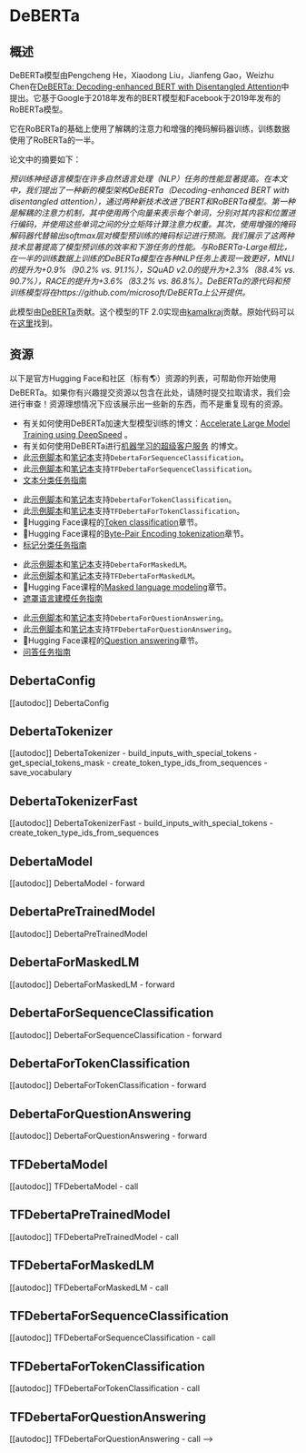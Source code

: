 <!--
版权所有2020年The HuggingFace团队。保留所有权利。

根据Apache许可证2.0版（“许可证”）授权；除非遵守许可证，否则你不得使用该文件。你可以在以下位置获得许可证的副本：

http://www.apache.org/licenses/LICENSE-2.0

除非适用法律要求或书面同意，根据许可证分发的软件按“按原样”分发，不附带任何明示或默示的担保或条件。请参阅许可证以了解许可证下的特定语言和限制。

⚠️ 请注意，此文件是Markdown格式，但包含特定于我们的doc-builder（类似于MDX）的语法，这可能在你的Markdown查看器中无法正常呈现。

-->

# DeBERTa

## 概述

DeBERTa模型由Pengcheng He，Xiaodong Liu，Jianfeng Gao，Weizhu Chen在[DeBERTa: Decoding-enhanced BERT with Disentangled Attention](https://arxiv.org/abs/2006.03654)中提出。它基于Google于2018年发布的BERT模型和Facebook于2019年发布的RoBERTa模型。

它在RoBERTa的基础上使用了解耦的注意力和增强的掩码解码器训练，训练数据使用了RoBERTa的一半。

论文中的摘要如下：

*预训练神经语言模型在许多自然语言处理（NLP）任务的性能显著提高。在本文中，我们提出了一种新的模型架构DeBERTa（Decoding-enhanced BERT with disentangled attention），通过两种新技术改进了BERT和RoBERTa模型。第一种是解耦的注意力机制，其中使用两个向量来表示每个单词，分别对其内容和位置进行编码，并使用这些单词之间的分立矩阵计算注意力权重。其次，使用增强的掩码解码器代替输出softmax层对模型预训练的掩码标记进行预测。我们展示了这两种技术显著提高了模型预训练的效率和下游任务的性能。与RoBERTa-Large相比，在一半的训练数据上训练的DeBERTa模型在各种NLP任务上表现一致更好，MNLI的提升为+0.9%（90.2% vs. 91.1%），SQuAD v2.0的提升为+2.3%（88.4% vs. 90.7%），RACE的提升为+3.6%（83.2% vs. 86.8%）。DeBERTa的源代码和预训练模型将在https://github.com/microsoft/DeBERTa上公开提供。*

此模型由[DeBERTa](https://huggingface.co/DeBERTa)贡献。这个模型的TF 2.0实现由[kamalkraj](https://huggingface.co/kamalkraj)贡献。原始代码可以在[这里](https://github.com/microsoft/DeBERTa)找到。

## 资源

以下是官方Hugging Face和社区（标有🌎）资源的列表，可帮助你开始使用DeBERTa。如果你有兴趣提交资源以包含在此处，请随时提交拉取请求，我们会进行审查！资源理想情况下应该展示出一些新的东西，而不是重复现有的资源。

<PipelineTag pipeline="text-classification"/>

- 有关如何使用DeBERTa加速大型模型训练的博文：[Accelerate Large Model Training using DeepSpeed](https://huggingface.co/blog/accelerate-deepspeed) 。
- 有关如何使用DeBERTa进行[机器学习的超级客户服务](https://huggingface.co/blog/supercharge-customer-service-with-machine-learning) 的博文。
- 此[示例脚本](https://github.com/huggingface/transformers/tree/main/examples/pytorch/text-classification)和[笔记本](https://colab.research.google.com/github/huggingface/notebooks/blob/main/examples/text_classification.ipynb)支持`DebertaForSequenceClassification`。
- 此[示例脚本](https://github.com/huggingface/transformers/tree/main/examples/tensorflow/text-classification)和[笔记本](https://colab.research.google.com/github/huggingface/notebooks/blob/main/examples/text_classification-tf.ipynb)支持`TFDebertaForSequenceClassification`。
- [文本分类任务指南](../tasks/sequence_classification)

<PipelineTag pipeline="token-classification" />

- 此[示例脚本](https://github.com/huggingface/transformers/tree/main/examples/pytorch/token-classification)和[笔记本](https://colab.research.google.com/github/huggingface/notebooks/blob/main/examples/token_classification.ipynb)支持`DebertaForTokenClassification`。
- 此[示例脚本](https://github.com/huggingface/transformers/tree/main/examples/tensorflow/token-classification)和[笔记本](https://colab.research.google.com/github/huggingface/notebooks/blob/main/examples/token_classification-tf.ipynb)支持`TFDebertaForTokenClassification`。
- 🤗Hugging Face课程的[Token classification](https://huggingface.co/course/chapter7/2?fw=pt)章节。
- 🤗Hugging Face课程的[Byte-Pair Encoding tokenization](https://huggingface.co/course/chapter6/5?fw=pt)章节。
- [标记分类任务指南](../tasks/token_classification)

<PipelineTag pipeline="fill-mask"/>

- 此[示例脚本](https://github.com/huggingface/transformers/tree/main/examples/pytorch/language-modeling#robertabertdistilbert-and-masked-language-modeling)和[笔记本](https://colab.research.google.com/github/huggingface/notebooks/blob/main/examples/language_modeling.ipynb)支持`DebertaForMaskedLM`。
- 此[示例脚本](https://github.com/huggingface/transformers/tree/main/examples/tensorflow/language-modeling#run_mlmpy)和[笔记本](https://colab.research.google.com/github/huggingface/notebooks/blob/main/examples/language_modeling-tf.ipynb)支持`TFDebertaForMaskedLM`。
- 🤗Hugging Face课程的[Masked language modeling](https://huggingface.co/course/chapter7/3?fw=pt)章节。
- [遮罩语言建模任务指南](../tasks/masked_language_modeling)

<PipelineTag pipeline="question-answering"/>

- 此[示例脚本](https://github.com/huggingface/transformers/tree/main/examples/pytorch/question-answering)和[笔记本](https://colab.research.google.com/github/huggingface/notebooks/blob/main/examples/question_answering.ipynb)支持`DebertaForQuestionAnswering`。
- 此[示例脚本](https://github.com/huggingface/transformers/tree/main/examples/tensorflow/question-answering)和[笔记本](https://colab.research.google.com/github/huggingface/notebooks/blob/main/examples/question_answering-tf.ipynb)支持`TFDebertaForQuestionAnswering`。
- 🤗Hugging Face课程的[Question answering](https://huggingface.co/course/chapter7/7?fw=pt)章节。
- [问答任务指南](../tasks/question_answering)

## DebertaConfig

[[autodoc]] DebertaConfig

## DebertaTokenizer

[[autodoc]] DebertaTokenizer
    - build_inputs_with_special_tokens
    - get_special_tokens_mask
    - create_token_type_ids_from_sequences
    - save_vocabulary

## DebertaTokenizerFast

[[autodoc]] DebertaTokenizerFast
    - build_inputs_with_special_tokens
    - create_token_type_ids_from_sequences

## DebertaModel

[[autodoc]] DebertaModel
    - forward

## DebertaPreTrainedModel

[[autodoc]] DebertaPreTrainedModel

## DebertaForMaskedLM

[[autodoc]] DebertaForMaskedLM
    - forward

## DebertaForSequenceClassification

[[autodoc]] DebertaForSequenceClassification
    - forward

## DebertaForTokenClassification

[[autodoc]] DebertaForTokenClassification
    - forward

## DebertaForQuestionAnswering

[[autodoc]] DebertaForQuestionAnswering
    - forward

## TFDebertaModel

[[autodoc]] TFDebertaModel
    - call

## TFDebertaPreTrainedModel

[[autodoc]] TFDebertaPreTrainedModel
    - call

## TFDebertaForMaskedLM

[[autodoc]] TFDebertaForMaskedLM
    - call

## TFDebertaForSequenceClassification

[[autodoc]] TFDebertaForSequenceClassification
    - call

## TFDebertaForTokenClassification

[[autodoc]] TFDebertaForTokenClassification
    - call

## TFDebertaForQuestionAnswering

[[autodoc]] TFDebertaForQuestionAnswering
    - call
-->
